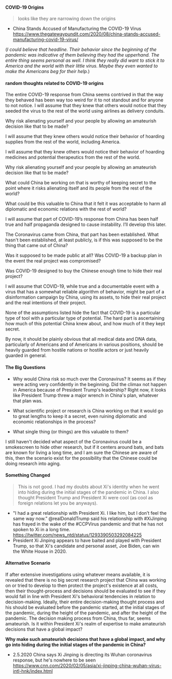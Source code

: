 #### COVID-19 Origins

> looks like they are narrowing down the origins

- China Stands Accused of Manufacturing the COVID-19 Virus https://www.thegatewaypundit.com/2020/08/china-stands-accused-manufacturing-covid-19-virus/

(*I could believe that headline. Their behavior since the beginning of the pandemic was indicative of them believing they had the upperhand. The entire thing seems personal as well. I think they really did want to stick it to America and the world with their little virus. Maybe they even wanted to make the Americans beg for their help.*)

#### random thoughts related to COVID-19 origins

The entire COVID-19 response from China seems contrived in that the way they behaved has been way too weird for it to not standout and for anyone to not notice. 
I will assume that they knew that others would notice that they seeded the virus to the rest of the world using airlines as delivery conduits. 

Why risk alienating yourself and your people by allowing an amateurish decision like that to be made?

I will assume that they knew others would notice their behavior of hoarding supplies from the rest of the world, including America.

I will assume that they knew others would notice their behavior of hoarding medicines and potential therapeutics from the rest of the world.

Why risk alienating yourself and your people by allowing an amateurish decision like that to be made?

What could China be working on that is worthy of keeping secret to the point where it risks alienating itself and its people from the rest of the world? 

What could be this valuable to China that it felt it was acceptable to harm all diplomatic and economic relations with the rest of world?

I will assume that part of COVID-19’s response from China has been half true and half propaganda designed to cause instability. I’ll develop this later.

The Coronavirus came from China, that part has been established. What hasn't been established, at least publicly, is if this was supposed to be the thing that came out of China? 

Was it supposed to be made public at all? Was COVID-19 a backup plan in the event the real project was compromised? 

Was COVID-19 designed to buy the Chinese enough time to hide their real project?

I will assume that COVID-19, while true and a documentable event with a virus that has a somewhat reliable algorithm of behavior, might be part of a disinformation campaign by China, using its assets, to hide their real project and the real intentions of their project.

None of the assumptions listed hide the fact that COVID-19 is a particular type of tool with a particular type of potential. The hard part is ascertaining how much of this potential China knew about, and how much of it they kept secret.

By now, it should be plainly obvious that all medical data and DNA data, particularly of Americans and of Americans in various positions, should be heavily guarded from hostile nations or hostile actors or just heavily guarded in general.

#### The Big Questions

- Why would China risk so much over the Coronavirus? It seems as if they were acting very confidently in the beginning. Did the climax not happen in America because of President Trump's leadership? Right now, it looks like President Trump threw a major wrench in China's plan, whatever that plan was.

- What scientific project or research is China working on that it would go to great lengths to keep it a secret, even ruining diplomatic and economic relationships in the process? 

- What single thing (or things) are this valuable to them?

I still haven't decided what aspect of the Coronavirus could be a smokescreen to hide other research, but if it centers around bats, and bats are known for living a long time, and I am sure the Chinese are aware of this, then the scenario exist for the possibility that the Chinese could be doing research into aging.


#### Something Changed

> This is not good. I had my doubts about Xi's identity when he went into hiding during the initial stages of the pandemic in China. I also thought President Trump and President Xi were cool (as cool as foreign relations let you be anyways).

- "I had a great relationship with President Xi. I like him, but I don’t feel the same way now.” @realDonaldTrump said his relationship with #XiJinping has frayed in the wake of the #CCPVirus pandemic and that he has not spoken to Xi in a long time. https://twitter.com/news_ntd/status/1293390503292084225
- President Xi Jinping appears to have baited and played with President Trump, so that Xi's candidate and personal asset, Joe Biden, can win the White House in 2020. 

#### Alternative Scenario

If after extensive investigations using whatever means available, it is revealed that there is no big secret research project that China was working on or tried to develop to then protect the project's existence at all costs, then their thought-process and decisions should be evaluated to see if they would fall in line with President Xi's behavioral tendencies in relation to decision-making. Ideally, their entire decision-making thought process and his should be evaluated before the pandemic started, at the initial stages of the pandemic, during the height of the pandemic, and after the height of the pandemic. The decision making process from China, thus far, seems amateurish. Is it within President Xi's realm of expertise to make amateurish decisions that have a global impact?

__Why make such amateurish decisions that have a global impact, and why go into hiding during the initial stages of the pandemic in China?__

- 2.5.2020 China says Xi Jinping is directing its Wuhan coronavirus response, but he's nowhere to be seen https://www.cnn.com/2020/02/05/asia/xi-jinping-china-wuhan-virus-intl-hnk/index.html
